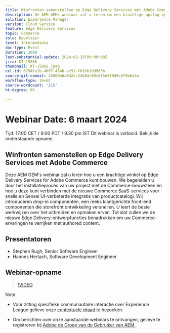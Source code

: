 ```yaml
---
title: Winfronten samenstellen op Edge Delivery Services met Adobe Commerce
description: De AEM GEMs webinar zal u leren om een krachtige opslag op Edge Delivery Services voor Adobe Commerce te bouwen, die projectopstelling, de integratie van Commerce SaaS, klantgerichte front-end componenten, en nieuwe auteurseigenschappen behandelt om de ervaringen van Commerce te verbeteren.
solution: Experience Manager
version: Cloud Service
feature: Edge Delivery Services
topic: Commerce
role: Developer
level: Intermediate
doc-type: Event
duration: 3600
last-substantial-update: 2024-02-29T00:00:00Z
jira: KT-15066
thumbnail: KT-15066.jpeg
exl-id: 6294fa1b-4807-484b-ac51-f01bb1dd9656
source-git-commit: 32060a6a0d2cc24b8dc09c8f5e9f9d9c679e6d3e
workflow-type: tm+mt
source-wordcount: '215'
ht-degree: 0%

---
```


# Webinar Date: 6 maart 2024

Tijd: 17:00 CET / 9:00 PDT / 9.30 pm IST
Dit webinar is voltooid. Bekijk de onderstaande opname.

## Winfronten samenstellen op Edge Delivery Services met Adobe Commerce

Deze AEM GEM&#39;s webinar zal u leren hoe u een krachtige winkel op Edge Delivery Services for Adobe Commerce kunt bouwen. We begeleiden u door het installatieproces van uw project met de Commerce-bouwsteen en hoe u deze kunt verbinden met de nieuwe Commerce SaaS-services voor snelle en Sensei UI-verbeterde integratie van productcatalogi. Wij introduceren drop-in componenten, een reeks klantgerichte front-end componenten die storefront ontwikkeling versnellen. U leert de beste werkwijzen over het uitbreiden en opmaken ervan. Tot slot zullen we de nieuwe Edge Delivery-ontwerpfuncties benadrukken om uw Commerce-ervaringen te verrijken met authored content.

## Presentatoren

* Stephen Rugh, Senior Software Engineer
* Hannes Hertach, Software Development Engineer

## Webinar-opname

>[!VIDEO](https://video.tv.adobe.com/v/3427729)

>[!NOTE]
> 
>* Voor zitting specifieke communautaire interactie over Experience League gelieve onze [ contextuele draad ](https://adobe.ly/48m4dEm) te bezoeken.
>
>* Om berichten over onze aanstaande webinars te ontvangen, gelieve te registreren bij [ Adobe de Groep van de Gebruiker van AEM ](https://aem-augs.adobe.com/).
